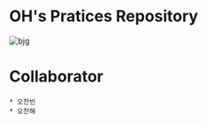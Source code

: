 OH's Pratices Repository
===
![bjg](https://user-images.githubusercontent.com/45858414/78417894-df6bfe00-7671-11ea-9e33-dfbc063d73d7.png)

Collaborator
===
    * 오찬빈
    * 오찬해
